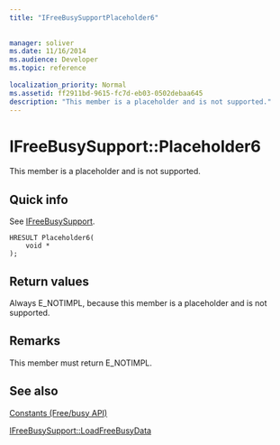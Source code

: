 ```yaml
---
title: "IFreeBusySupportPlaceholder6"
 
 
manager: soliver
ms.date: 11/16/2014
ms.audience: Developer
ms.topic: reference
 
localization_priority: Normal
ms.assetid: ff2911bd-9615-fc7d-eb03-0502debaa645
description: "This member is a placeholder and is not supported."
---
```


# IFreeBusySupport::Placeholder6

This member is a placeholder and is not supported.
  
## Quick info

See [IFreeBusySupport](ifreebusysupport.md).
  
```
HRESULT Placeholder6( 
    void *  
);
```

## Return values

Always E_NOTIMPL, because this member is a placeholder and is not supported.
  
## Remarks

This member must return E_NOTIMPL.
  
## See also



[Constants (Free/busy API)](constants-free-busy-api.md)
  
[IFreeBusySupport::LoadFreeBusyData](ifreebusysupport-loadfreebusydata.md)

